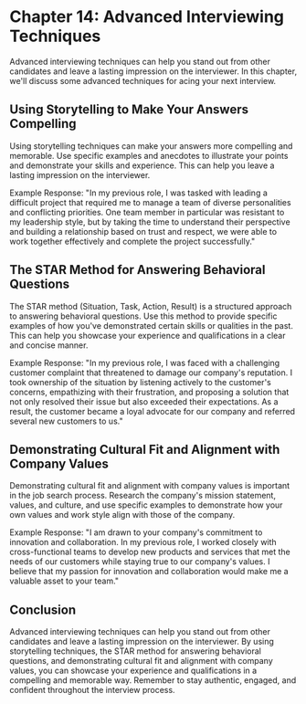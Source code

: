 Chapter 14: Advanced Interviewing Techniques
============================================

Advanced interviewing techniques can help you stand out from other candidates and leave a lasting impression on the interviewer. In this chapter, we'll discuss some advanced techniques for acing your next interview.

Using Storytelling to Make Your Answers Compelling
--------------------------------------------------

Using storytelling techniques can make your answers more compelling and memorable. Use specific examples and anecdotes to illustrate your points and demonstrate your skills and experience. This can help you leave a lasting impression on the interviewer.

Example Response: "In my previous role, I was tasked with leading a difficult project that required me to manage a team of diverse personalities and conflicting priorities. One team member in particular was resistant to my leadership style, but by taking the time to understand their perspective and building a relationship based on trust and respect, we were able to work together effectively and complete the project successfully."

The STAR Method for Answering Behavioral Questions
--------------------------------------------------

The STAR method (Situation, Task, Action, Result) is a structured approach to answering behavioral questions. Use this method to provide specific examples of how you've demonstrated certain skills or qualities in the past. This can help you showcase your experience and qualifications in a clear and concise manner.

Example Response: "In my previous role, I was faced with a challenging customer complaint that threatened to damage our company's reputation. I took ownership of the situation by listening actively to the customer's concerns, empathizing with their frustration, and proposing a solution that not only resolved their issue but also exceeded their expectations. As a result, the customer became a loyal advocate for our company and referred several new customers to us."

Demonstrating Cultural Fit and Alignment with Company Values
------------------------------------------------------------

Demonstrating cultural fit and alignment with company values is important in the job search process. Research the company's mission statement, values, and culture, and use specific examples to demonstrate how your own values and work style align with those of the company.

Example Response: "I am drawn to your company's commitment to innovation and collaboration. In my previous role, I worked closely with cross-functional teams to develop new products and services that met the needs of our customers while staying true to our company's values. I believe that my passion for innovation and collaboration would make me a valuable asset to your team."

Conclusion
----------

Advanced interviewing techniques can help you stand out from other candidates and leave a lasting impression on the interviewer. By using storytelling techniques, the STAR method for answering behavioral questions, and demonstrating cultural fit and alignment with company values, you can showcase your experience and qualifications in a compelling and memorable way. Remember to stay authentic, engaged, and confident throughout the interview process.
